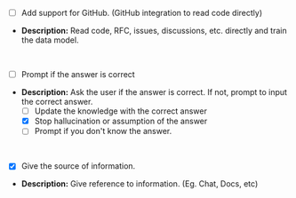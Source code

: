 - [ ] Add support for GitHub. (GitHub integration to read code directly)
- **Description:** Read code, RFC, issues, discussions, etc. directly and train the data model.
<br>

- [ ] Prompt if the answer is correct
- **Description:** Ask the user if the answer is correct. If not, prompt to input the correct answer.
  - [ ] Update the knowledge with the correct answer
  - [x] Stop hallucination or assumption of the answer
  - [ ] Prompt if you don't know the answer.
<br>

- [x] Give the source of information.
- **Description:** Give reference to information. (Eg. Chat, Docs, etc)

